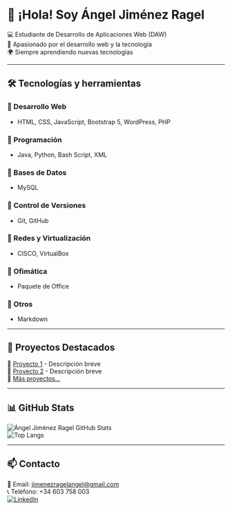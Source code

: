 # 👋 ¡Hola! Soy Ángel Jiménez Ragel  

💻 Estudiante de Desarrollo de Aplicaciones Web (DAW)  
🚀 Apasionado por el desarrollo web y la tecnología  
🌍 Siempre aprendiendo nuevas tecnologías  

---

## 🛠️ Tecnologías y herramientas  
### 🔹 Desarrollo Web  
- HTML, CSS, JavaScript, Bootstrap 5, WordPress, PHP  

### 🔹 Programación  
- Java, Python, Bash Script, XML  

### 🔹 Bases de Datos  
- MySQL  

### 🔹 Control de Versiones  
- Git, GitHub  

### 🔹 Redes y Virtualización  
- CISCO, VirtualBox  

### 🔹 Ofimática  
- Paquete de Office  

### 🔹 Otros  
- Markdown  

---

## 📌 Proyectos Destacados  
🔹 [Proyecto 1](https://github.com/tuusuario/proyecto1) - Descripción breve  
🔹 [Proyecto 2](https://github.com/tuusuario/proyecto2) - Descripción breve  
🔹 [Más proyectos...](https://github.com/tuusuario?tab=repositories)  

---

## 📊 GitHub Stats  
![Ángel Jiménez Ragel GitHub Stats](https://github-readme-stats.vercel.app/api?username=tuusuario&show_icons=true&theme=tokyonight)  
![Top Langs](https://github-readme-stats.vercel.app/api/top-langs/?username=tuusuario&layout=compact&theme=tokyonight)  

---

## 📫 Contacto  
📧 Email: [jimenezragelangel@gmail.com](mailto:jimenezragelangel@gmail.com)  
📞 Teléfono: +34 603 758 003  
[![LinkedIn](https://img.shields.io/badge/LinkedIn-AngelJimenezR-blue?style=flat&logo=linkedin)](https://www.linkedin.com/in/tuusuario)  


